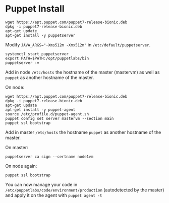# Puppet Install

```
wget https://apt.puppet.com/puppet7-release-bionic.deb
dpkg -i puppet7-release-bionic.deb
apt-get update
apt-get install -y puppetserver
```

Modify `JAVA_ARGS="-Xms512m -Xmx512m"` in `/etc/default/puppetserver`.

```
systemctl start puppetserver
export PATH=$PATH:/opt/puppetlabs/bin
puppetserver -v
```

Add in node `/etc/hosts` the hostname of the master (mastervm) as well
as `puppet` as another hostname of the master.

On node:

```
wget https://apt.puppet.com/puppet7-release-bionic.deb
dpkg -i puppet7-release-bionic.deb
apt-get update
apt-get install -y puppet-agent
source /etc/profile.d/puppet-agent.sh
puppet config set server mastervm --section main
puppet ssl bootstrap
```

Add in master `/etc/hosts` the hostname `puppet` as another hostname of the master.

On master:

```
puppetserver ca sign --certname node1vm
```

On node again:

```
puppet ssl bootstrap
```

You can now manage your code in `/etc/puppetlabs/code/environment/production`
(autodetected by the master)
and apply it on the agent with `puppet agent -t`
